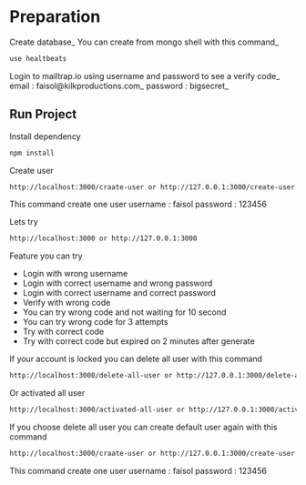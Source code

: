 # Preparation

Create database_
You can create from mongo shell with this command_

```bash
use healtbeats
```

Login to mailtrap.io using username and password to see a verify code_
email		: faisol@kilkproductions.com_
password	: bigsecret_

## Run Project

Install dependency
```bash
npm install
```

Create user
```bash
http://localhost:3000/craate-user or http://127.0.0.1:3000/create-user
```
This command create one user
username : faisol
password : 123456

Lets try
```bash
http://localhost:3000 or http://127.0.0.1:3000
```

Feature you can try
- Login with wrong username
- Login with correct username and wrong password
- Login with correct username and correct password
- Verify with wrong code
- You can try wrong code and not waiting for 10 second
- You can try wrong code for 3 attempts
- Try with correct code
- Try with correct code but expired on 2 minutes after generate

If your account is locked you can delete all user with this command
```bash
http://localhost:3000/delete-all-user or http://127.0.0.1:3000/delete-all-user
```

Or activated all user
```bash
http://localhost:3000/activated-all-user or http://127.0.0.1:3000/activated-all-user
```

If you choose delete all user you can create default user again with this command
```bash
http://localhost:3000/craate-user or http://127.0.0.1:3000/create-user
```
This command create one user
username : faisol
password : 123456
